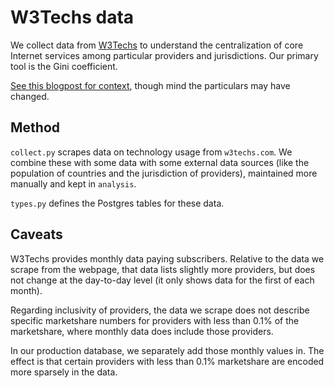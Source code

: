 # W3Techs data

We collect data from [W3Techs](https://w3techs.com/) to understand the
centralization of core Internet services among particular providers and
jurisdictions. Our primary tool is the Gini coefficient. 

[See this blogpost for
context](https://nickmerrill.substack.com/p/measuring-internet-decentralization),
though mind the particulars may have changed.


## Method

`collect.py` scrapes data on technology usage from `w3techs.com`. We combine
these with some data with some external data sources (like the population of
countries and the jurisdiction of providers), maintained more manually and kept
in `analysis`.

`types.py` defines the Postgres tables for these data.


## Caveats

W3Techs provides monthly data paying subscribers. Relative to the data we scrape
from the webpage, that data lists slightly more providers, but does not change
at the day-to-day level (it only shows data for the first of each month).

Regarding inclusivity of providers, the data we scrape does not describe
specific marketshare numbers for providers with less than 0.1% of the
marketshare, where monthly data does include those providers.

In our production database, we separately add those monthly values in. The
effect is that certain providers with less than 0.1% marketshare are encoded
more sparsely in the data.
